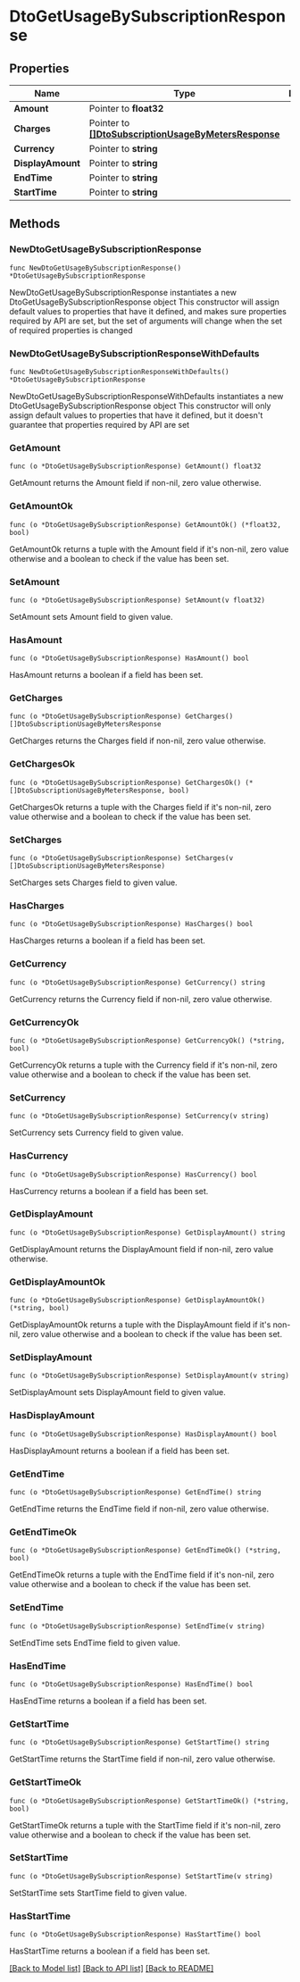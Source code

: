 # DtoGetUsageBySubscriptionResponse

## Properties

Name | Type | Description | Notes
------------ | ------------- | ------------- | -------------
**Amount** | Pointer to **float32** |  | [optional] 
**Charges** | Pointer to [**[]DtoSubscriptionUsageByMetersResponse**](DtoSubscriptionUsageByMetersResponse.md) |  | [optional] 
**Currency** | Pointer to **string** |  | [optional] 
**DisplayAmount** | Pointer to **string** |  | [optional] 
**EndTime** | Pointer to **string** |  | [optional] 
**StartTime** | Pointer to **string** |  | [optional] 

## Methods

### NewDtoGetUsageBySubscriptionResponse

`func NewDtoGetUsageBySubscriptionResponse() *DtoGetUsageBySubscriptionResponse`

NewDtoGetUsageBySubscriptionResponse instantiates a new DtoGetUsageBySubscriptionResponse object
This constructor will assign default values to properties that have it defined,
and makes sure properties required by API are set, but the set of arguments
will change when the set of required properties is changed

### NewDtoGetUsageBySubscriptionResponseWithDefaults

`func NewDtoGetUsageBySubscriptionResponseWithDefaults() *DtoGetUsageBySubscriptionResponse`

NewDtoGetUsageBySubscriptionResponseWithDefaults instantiates a new DtoGetUsageBySubscriptionResponse object
This constructor will only assign default values to properties that have it defined,
but it doesn't guarantee that properties required by API are set

### GetAmount

`func (o *DtoGetUsageBySubscriptionResponse) GetAmount() float32`

GetAmount returns the Amount field if non-nil, zero value otherwise.

### GetAmountOk

`func (o *DtoGetUsageBySubscriptionResponse) GetAmountOk() (*float32, bool)`

GetAmountOk returns a tuple with the Amount field if it's non-nil, zero value otherwise
and a boolean to check if the value has been set.

### SetAmount

`func (o *DtoGetUsageBySubscriptionResponse) SetAmount(v float32)`

SetAmount sets Amount field to given value.

### HasAmount

`func (o *DtoGetUsageBySubscriptionResponse) HasAmount() bool`

HasAmount returns a boolean if a field has been set.

### GetCharges

`func (o *DtoGetUsageBySubscriptionResponse) GetCharges() []DtoSubscriptionUsageByMetersResponse`

GetCharges returns the Charges field if non-nil, zero value otherwise.

### GetChargesOk

`func (o *DtoGetUsageBySubscriptionResponse) GetChargesOk() (*[]DtoSubscriptionUsageByMetersResponse, bool)`

GetChargesOk returns a tuple with the Charges field if it's non-nil, zero value otherwise
and a boolean to check if the value has been set.

### SetCharges

`func (o *DtoGetUsageBySubscriptionResponse) SetCharges(v []DtoSubscriptionUsageByMetersResponse)`

SetCharges sets Charges field to given value.

### HasCharges

`func (o *DtoGetUsageBySubscriptionResponse) HasCharges() bool`

HasCharges returns a boolean if a field has been set.

### GetCurrency

`func (o *DtoGetUsageBySubscriptionResponse) GetCurrency() string`

GetCurrency returns the Currency field if non-nil, zero value otherwise.

### GetCurrencyOk

`func (o *DtoGetUsageBySubscriptionResponse) GetCurrencyOk() (*string, bool)`

GetCurrencyOk returns a tuple with the Currency field if it's non-nil, zero value otherwise
and a boolean to check if the value has been set.

### SetCurrency

`func (o *DtoGetUsageBySubscriptionResponse) SetCurrency(v string)`

SetCurrency sets Currency field to given value.

### HasCurrency

`func (o *DtoGetUsageBySubscriptionResponse) HasCurrency() bool`

HasCurrency returns a boolean if a field has been set.

### GetDisplayAmount

`func (o *DtoGetUsageBySubscriptionResponse) GetDisplayAmount() string`

GetDisplayAmount returns the DisplayAmount field if non-nil, zero value otherwise.

### GetDisplayAmountOk

`func (o *DtoGetUsageBySubscriptionResponse) GetDisplayAmountOk() (*string, bool)`

GetDisplayAmountOk returns a tuple with the DisplayAmount field if it's non-nil, zero value otherwise
and a boolean to check if the value has been set.

### SetDisplayAmount

`func (o *DtoGetUsageBySubscriptionResponse) SetDisplayAmount(v string)`

SetDisplayAmount sets DisplayAmount field to given value.

### HasDisplayAmount

`func (o *DtoGetUsageBySubscriptionResponse) HasDisplayAmount() bool`

HasDisplayAmount returns a boolean if a field has been set.

### GetEndTime

`func (o *DtoGetUsageBySubscriptionResponse) GetEndTime() string`

GetEndTime returns the EndTime field if non-nil, zero value otherwise.

### GetEndTimeOk

`func (o *DtoGetUsageBySubscriptionResponse) GetEndTimeOk() (*string, bool)`

GetEndTimeOk returns a tuple with the EndTime field if it's non-nil, zero value otherwise
and a boolean to check if the value has been set.

### SetEndTime

`func (o *DtoGetUsageBySubscriptionResponse) SetEndTime(v string)`

SetEndTime sets EndTime field to given value.

### HasEndTime

`func (o *DtoGetUsageBySubscriptionResponse) HasEndTime() bool`

HasEndTime returns a boolean if a field has been set.

### GetStartTime

`func (o *DtoGetUsageBySubscriptionResponse) GetStartTime() string`

GetStartTime returns the StartTime field if non-nil, zero value otherwise.

### GetStartTimeOk

`func (o *DtoGetUsageBySubscriptionResponse) GetStartTimeOk() (*string, bool)`

GetStartTimeOk returns a tuple with the StartTime field if it's non-nil, zero value otherwise
and a boolean to check if the value has been set.

### SetStartTime

`func (o *DtoGetUsageBySubscriptionResponse) SetStartTime(v string)`

SetStartTime sets StartTime field to given value.

### HasStartTime

`func (o *DtoGetUsageBySubscriptionResponse) HasStartTime() bool`

HasStartTime returns a boolean if a field has been set.


[[Back to Model list]](../README.md#documentation-for-models) [[Back to API list]](../README.md#documentation-for-api-endpoints) [[Back to README]](../README.md)


